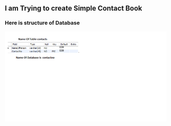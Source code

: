 
## I am Trying to create Simple Contact Book
### Here is structure of Database 
![database_Structure](Images/Database_Image1.png)

